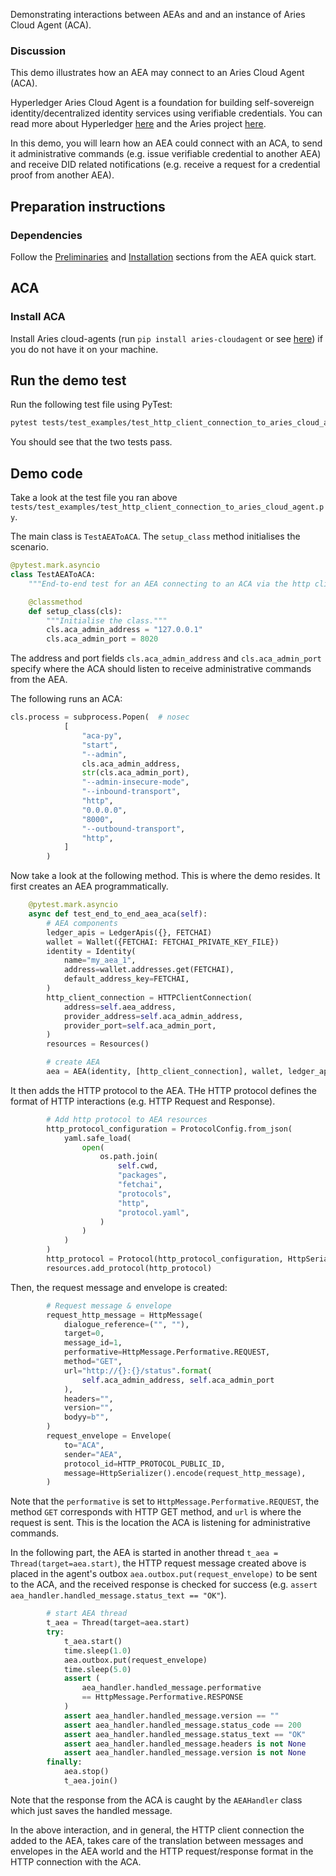 Demonstrating interactions between AEAs and and an instance of Aries Cloud Agent (ACA).

### Discussion

This demo illustrates how an AEA may connect to an Aries Cloud Agent (ACA). 

Hyperledger Aries Cloud Agent is a foundation for building self-sovereign identity/decentralized identity services using verifiable credentials. You can read more about Hyperledger <a href="https://www.hyperledger.org" target=_blank>here</a> and the Aries project <a href="https://github.com/hyperledger/aries-cloudagent-python" target=_blank>here</a>.

In this demo, you will learn how an AEA could connect with an ACA, to send it administrative commands (e.g. issue verifiable credential to another AEA) and receive DID related notifications (e.g. receive a request for a credential proof from another AEA). 

## Preparation instructions

### Dependencies

Follow the <a href="../quickstart/#preliminaries">Preliminaries</a> and <a href="../quickstart/#installation">Installation</a> sections from the AEA quick start.

## ACA

### Install ACA

Install Aries cloud-agents (run `pip install aries-cloudagent` or see <a href="https://github.com/hyperledger/aries-cloudagent-python#install" target=_blank>here</a>) if you do not have it on your machine.

## Run the demo test

Run the following test file using PyTest:

``` bash
pytest tests/test_examples/test_http_client_connection_to_aries_cloud_agent.py
```

You should see that the two tests pass.

## Demo code

Take a look at the test file you ran above `tests/test_examples/test_http_client_connection_to_aries_cloud_agent.py`. 

The main class is `TestAEAToACA`. The `setup_class` method initialises the scenario. 

``` python
@pytest.mark.asyncio
class TestAEAToACA:
    """End-to-end test for an AEA connecting to an ACA via the http client connection."""

    @classmethod
    def setup_class(cls):
        """Initialise the class."""
        cls.aca_admin_address = "127.0.0.1"
        cls.aca_admin_port = 8020
```

The address and port fields `cls.aca_admin_address` and `cls.aca_admin_port` specify where the ACA should listen to receive administrative commands from the AEA.

The following runs an ACA:

``` python
cls.process = subprocess.Popen(  # nosec
            [
                "aca-py",
                "start",
                "--admin",
                cls.aca_admin_address,
                str(cls.aca_admin_port),
                "--admin-insecure-mode",
                "--inbound-transport",
                "http",
                "0.0.0.0",
                "8000",
                "--outbound-transport",
                "http",
            ]
        )
```

Now take a look at the following method. This is where the demo resides. It first creates an AEA programmatically.

``` python
    @pytest.mark.asyncio
    async def test_end_to_end_aea_aca(self):
        # AEA components
        ledger_apis = LedgerApis({}, FETCHAI)
        wallet = Wallet({FETCHAI: FETCHAI_PRIVATE_KEY_FILE})
        identity = Identity(
            name="my_aea_1",
            address=wallet.addresses.get(FETCHAI),
            default_address_key=FETCHAI,
        )
        http_client_connection = HTTPClientConnection(
            address=self.aea_address,
            provider_address=self.aca_admin_address,
            provider_port=self.aca_admin_port,
        )
        resources = Resources()

        # create AEA
        aea = AEA(identity, [http_client_connection], wallet, ledger_apis, resources)
```

It then adds the HTTP protocol to the AEA. THe HTTP protocol defines the format of HTTP interactions (e.g. HTTP Request and Response). 

``` python
        # Add http protocol to AEA resources
        http_protocol_configuration = ProtocolConfig.from_json(
            yaml.safe_load(
                open(
                    os.path.join(
                        self.cwd,
                        "packages",
                        "fetchai",
                        "protocols",
                        "http",
                        "protocol.yaml",
                    )
                )
            )
        )
        http_protocol = Protocol(http_protocol_configuration, HttpSerializer())
        resources.add_protocol(http_protocol)
```

Then, the request message and envelope is created:

``` python
        # Request message & envelope
        request_http_message = HttpMessage(
            dialogue_reference=("", ""),
            target=0,
            message_id=1,
            performative=HttpMessage.Performative.REQUEST,
            method="GET",
            url="http://{}:{}/status".format(
                self.aca_admin_address, self.aca_admin_port
            ),
            headers="",
            version="",
            bodyy=b"",
        )
        request_envelope = Envelope(
            to="ACA",
            sender="AEA",
            protocol_id=HTTP_PROTOCOL_PUBLIC_ID,
            message=HttpSerializer().encode(request_http_message),
        )
```

Note that the `performative` is set to `HttpMessage.Performative.REQUEST`, the method `GET` corresponds with HTTP GET method, and `url` is where the request is sent. This is the location the ACA is listening for administrative commands. 

In the following part, the AEA is started in another thread `t_aea = Thread(target=aea.start)`, the HTTP request message created above is placed in the agent's outbox `aea.outbox.put(request_envelope)` to be sent to the ACA, and the received response is checked for success (e.g. `assert aea_handler.handled_message.status_text == "OK"`).

``` python
        # start AEA thread
        t_aea = Thread(target=aea.start)
        try:
            t_aea.start()
            time.sleep(1.0)
            aea.outbox.put(request_envelope)
            time.sleep(5.0)
            assert (
                aea_handler.handled_message.performative
                == HttpMessage.Performative.RESPONSE
            )
            assert aea_handler.handled_message.version == ""
            assert aea_handler.handled_message.status_code == 200
            assert aea_handler.handled_message.status_text == "OK"
            assert aea_handler.handled_message.headers is not None
            assert aea_handler.handled_message.version is not None
        finally:
            aea.stop()
            t_aea.join()
```

Note that the response from the ACA is caught by the `AEAHandler` class which just saves the handled message.

In the above interaction, and in general, the HTTP client connection the added to the AEA, takes care of the translation between messages and envelopes in the AEA world and the HTTP request/response format in the HTTP connection with the ACA.
